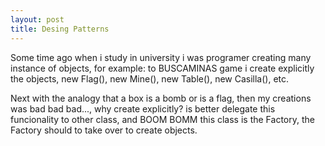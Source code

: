 ```yaml
---
layout: post
title: Desing Patterns
---
```


Some time ago when i study in university i was programer creating many instance of objects, for example: to BUSCAMINAS game i create explicitly the objects, new Flag(), new Mine(), new Table(), new Casilla(), etc.

Next with the analogy that a box is a bomb or is a flag, then my creations was bad bad bad..., why create explicitly? is better delegate this funcionality to other class, and BOOM BOMM this class is the Factory, the Factory should to take over to create objects.



